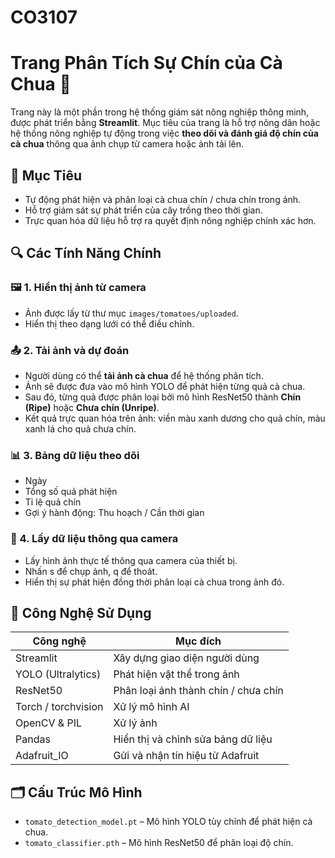 ﻿# CO3107

<!-- Trang cà chua -->
#  Trang Phân Tích Sự Chín của Cà Chua 🍅

Trang này là một phần trong hệ thống giám sát nông nghiệp thông minh, được phát triển bằng **Streamlit**. Mục tiêu của trang là hỗ trợ nông dân hoặc hệ thống nông nghiệp tự động trong việc **theo dõi và đánh giá độ chín của cà chua** thông qua ảnh chụp từ camera hoặc ảnh tải lên.


## 🎯 Mục Tiêu
- Tự động phát hiện và phân loại cà chua chín / chưa chín trong ảnh.
- Hỗ trợ giám sát sự phát triển của cây trồng theo thời gian.
- Trực quan hóa dữ liệu hỗ trợ ra quyết định nông nghiệp chính xác hơn.


## 🔍 Các Tính Năng Chính

### 🖼️ 1. Hiển thị ảnh từ camera
- Ảnh được lấy từ thư mục `images/tomatoes/uploaded`.
- Hiển thị theo dạng lưới có thể điều chỉnh.

### 📤 2. Tải ảnh và dự đoán
- Người dùng có thể **tải ảnh cà chua** để hệ thống phân tích.
- Ảnh sẽ được đưa vào mô hình YOLO để phát hiện từng quả cà chua.
- Sau đó, từng quả được phân loại bởi mô hình ResNet50 thành **Chín (Ripe)** hoặc **Chưa chín (Unripe)**.
- Kết quả trực quan hóa trên ảnh: viền màu xanh dương cho quả chín, màu xanh lá cho quả chưa chín.

### 📊 3. Bảng dữ liệu theo dõi
  - Ngày
  - Tổng số quả phát hiện
  - Tỉ lệ quả chín
  - Gợi ý hành động: Thu hoạch / Cần thời gian

### 📝 4. Lấy dữ liệu thông qua camera
- Lấy hình ảnh thực tế thông qua camera của thiết bị.
- Nhấn s để chụp ảnh, q để thoát.
- Hiển thị sự phát hiện đồng thời phân loại cà chua trong ảnh đó.

<!-- ### 📝 4. Blog nhật ký phát hiện
- Cập nhật theo thời gian thực số lượng cà chua chín được phát hiện từ các camera khác nhau.
- Hiển thị theo định dạng danh sách dễ theo dõi.

### 🔁 5. Nút chuyển về dashboard
- Cho phép người dùng nhanh chóng trở về trang tổng quan của hệ thống (`main.py`). -->



## 🧩 Công Nghệ Sử Dụng

| Công nghệ | Mục đích |
|----------|---------|
| Streamlit | Xây dựng giao diện người dùng |
| YOLO (Ultralytics) | Phát hiện vật thể trong ảnh |
| ResNet50 | Phân loại ảnh thành chín / chưa chín |
| Torch / torchvision | Xử lý mô hình AI |
| OpenCV & PIL | Xử lý ảnh |
| Pandas | Hiển thị và chỉnh sửa bảng dữ liệu |
| Adafruit_IO | Gửi và nhận tín hiệu từ Adafruit |


## 🗂 Cấu Trúc Mô Hình

- `tomato_detection_model.pt` – Mô hình YOLO tùy chỉnh để phát hiện cà chua.
- `tomato_classifier.pth` – Mô hình ResNet50 để phân loại độ chín.
<!-- Hết trang cà chua -->

